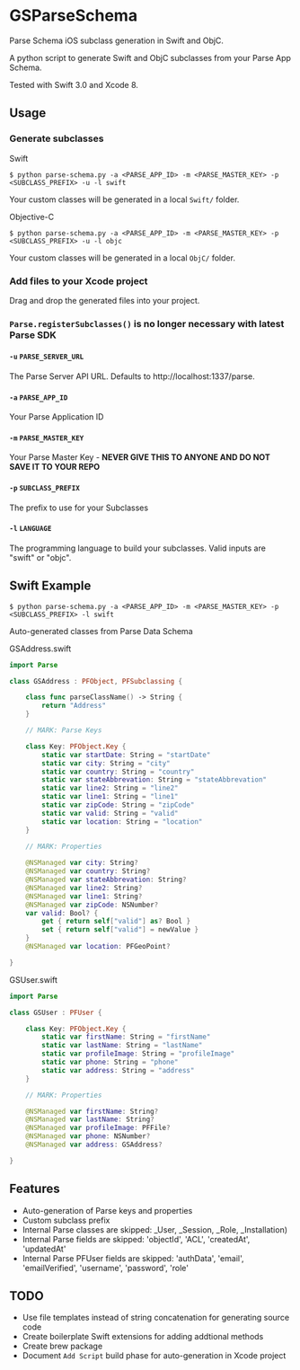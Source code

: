 # GSParseSchema
Parse Schema iOS subclass generation in Swift and ObjC.

A python script to generate Swift and ObjC subclasses from your Parse App Schema.

Tested with Swift 3.0 and Xcode 8.

## Usage

### Generate subclasses

Swift
```
$ python parse-schema.py -a <PARSE_APP_ID> -m <PARSE_MASTER_KEY> -p <SUBCLASS_PREFIX> -u -l swift
```
Your custom classes will be generated in a local `Swift/` folder.

Objective-C
```
$ python parse-schema.py -a <PARSE_APP_ID> -m <PARSE_MASTER_KEY> -p <SUBCLASS_PREFIX> -u -l objc
```
Your custom classes will be generated in a local `ObjC/` folder. 

### Add files to your Xcode project
Drag and drop the generated files into your project.

### `Parse.registerSubclasses()` is no longer necessary with latest Parse SDK

#### `-u` `PARSE_SERVER_URL`
The Parse Server API URL.  Defaults to http://localhost:1337/parse.

#### `-a` `PARSE_APP_ID`
Your Parse Application ID

#### `-m` `PARSE_MASTER_KEY`
Your Parse Master Key - **NEVER GIVE THIS TO ANYONE AND DO NOT SAVE IT TO YOUR REPO**

#### `-p` `SUBCLASS_PREFIX`
The prefix to use for your Subclasses

#### `-l` `LANGUAGE`
The programming language to build your subclasses.  Valid inputs are "swift" or "objc". 

## Swift Example
```
$ python parse-schema.py -a <PARSE_APP_ID> -m <PARSE_MASTER_KEY> -p <SUBCLASS_PREFIX> -l swift
```
Auto-generated classes from Parse Data Schema

GSAddress.swift
```swift
import Parse

class GSAddress : PFObject, PFSubclassing {

	class func parseClassName() -> String {
		return "Address"
	}

	// MARK: Parse Keys

	class Key: PFObject.Key {
		static var startDate: String = "startDate"
		static var city: String = "city"
		static var country: String = "country"
		static var stateAbbrevation: String = "stateAbbrevation"
		static var line2: String = "line2"
		static var line1: String = "line1"
		static var zipCode: String = "zipCode"
		static var valid: String = "valid"
		static var location: String = "location"
	}
		
	// MARK: Properties

	@NSManaged var city: String?
	@NSManaged var country: String?
	@NSManaged var stateAbbrevation: String?
	@NSManaged var line2: String?
	@NSManaged var line1: String?
	@NSManaged var zipCode: NSNumber?
	var valid: Bool? {
		get { return self["valid"] as? Bool }
		set { return self["valid"] = newValue }
	}
	@NSManaged var location: PFGeoPoint?

}
```

GSUser.swift
```swift
import Parse

class GSUser : PFUser {

	class Key: PFObject.Key {
		static var firstName: String = "firstName"
		static var lastName: String = "lastName"
		static var profileImage: String = "profileImage"
		static var phone: String = "phone"
		static var address: String = "address"
	}

	// MARK: Properties

	@NSManaged var firstName: String?
	@NSManaged var lastName: String?
	@NSManaged var profileImage: PFFile?
	@NSManaged var phone: NSNumber?
	@NSManaged var address: GSAddress?

}
```

## Features
- Auto-generation of Parse keys and properties
- Custom subclass prefix
- Internal Parse classes are skipped: _User, _Session, _Role, _Installation)
- Internal Parse fields are skipped: 'objectId', 'ACL', 'createdAt', 'updatedAt'
- Internal Parse PFUser fields are skipped: 'authData', 'email', 'emailVerified', 'username', 'password', 'role'

## TODO
- Use file templates instead of string concatenation for generating source code
- Create boilerplate Swift extensions for adding addtional methods
- Create brew package
- Document `Add Script` build phase for auto-generation in Xcode project
